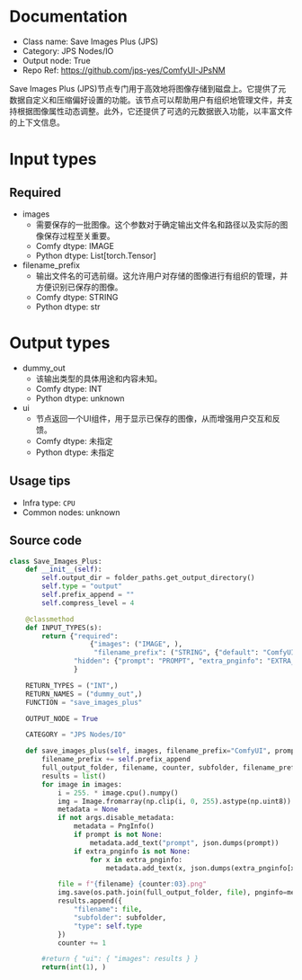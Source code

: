 
# Documentation
- Class name: Save Images Plus (JPS)
- Category: JPS Nodes/IO
- Output node: True
- Repo Ref: https://github.com/jps-yes/ComfyUI-JPsNM

Save Images Plus (JPS)节点专门用于高效地将图像存储到磁盘上。它提供了元数据自定义和压缩偏好设置的功能。该节点可以帮助用户有组织地管理文件，并支持根据图像属性动态调整。此外，它还提供了可选的元数据嵌入功能，以丰富文件的上下文信息。

# Input types
## Required
- images
    - 需要保存的一批图像。这个参数对于确定输出文件名和路径以及实际的图像保存过程至关重要。
    - Comfy dtype: IMAGE
    - Python dtype: List[torch.Tensor]
- filename_prefix
    - 输出文件名的可选前缀。这允许用户对存储的图像进行有组织的管理，并方便识别已保存的图像。
    - Comfy dtype: STRING
    - Python dtype: str

# Output types
- dummy_out
    - 该输出类型的具体用途和内容未知。
    - Comfy dtype: INT
    - Python dtype: unknown
- ui
    - 节点返回一个UI组件，用于显示已保存的图像，从而增强用户交互和反馈。
    - Comfy dtype: 未指定
    - Python dtype: 未指定


## Usage tips
- Infra type: `CPU`
- Common nodes: unknown


## Source code
```python
class Save_Images_Plus:
    def __init__(self):
        self.output_dir = folder_paths.get_output_directory()
        self.type = "output"
        self.prefix_append = ""
        self.compress_level = 4

    @classmethod
    def INPUT_TYPES(s):
        return {"required": 
                    {"images": ("IMAGE", ),
                     "filename_prefix": ("STRING", {"default": "ComfyUI"})},
                "hidden": {"prompt": "PROMPT", "extra_pnginfo": "EXTRA_PNGINFO"},
                }

    RETURN_TYPES = ("INT",)
    RETURN_NAMES = ("dummy_out",)
    FUNCTION = "save_images_plus"

    OUTPUT_NODE = True

    CATEGORY = "JPS Nodes/IO"

    def save_images_plus(self, images, filename_prefix="ComfyUI", prompt=None, extra_pnginfo=None):
        filename_prefix += self.prefix_append
        full_output_folder, filename, counter, subfolder, filename_prefix = folder_paths.get_save_image_path(filename_prefix, self.output_dir, images[0].shape[1], images[0].shape[0])
        results = list()
        for image in images:
            i = 255. * image.cpu().numpy()
            img = Image.fromarray(np.clip(i, 0, 255).astype(np.uint8))
            metadata = None
            if not args.disable_metadata:
                metadata = PngInfo()
                if prompt is not None:
                    metadata.add_text("prompt", json.dumps(prompt))
                if extra_pnginfo is not None:
                    for x in extra_pnginfo:
                        metadata.add_text(x, json.dumps(extra_pnginfo[x]))

            file = f"{filename} {counter:03}.png"
            img.save(os.path.join(full_output_folder, file), pnginfo=metadata, compress_level=self.compress_level)
            results.append({
                "filename": file,
                "subfolder": subfolder,
                "type": self.type
            })
            counter += 1

        #return { "ui": { "images": results } }
        return(int(1), )            

```
